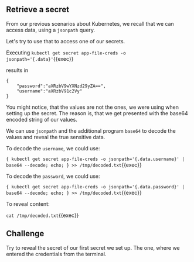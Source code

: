## Retrieve a secret

From our previous scenarios about Kubernetes, we recall that we can access data, using a `jsonpath` query.

Let's try to use that to access one of our secrets.

Executing `kubectl get secret app-file-creds -o jsonpath='{.data}'`{{exec}}

results in
```
{
    "password":"aXRzbV9wYXNzd29yZA==",
    "username":"aXRzbV91c2Vy"
}
```

You might notice, that the values are not the ones, we were using when setting up the secret. 
The reason is, that we get presented with the base64 encoded string of our values.

We can use `jsonpath` and the additional program `base64` to decode the values and reveal the true sensitive data. 

To decode the `username`, we could use: 

`{ kubectl get secret app-file-creds -o jsonpath='{.data.username}' | base64 --decode; echo; } >> /tmp/decoded.txt`{{exec}}

To decode the `password`, we could use: 

`{ kubectl get secret app-file-creds -o jsonpath='{.data.password}' | base64 --decode; echo; } >> /tmp/decoded.txt`{{exec}}

To reveal content:

`cat /tmp/decoded.txt`{{exec}}


## Challenge

Try to reveal the secret of our first secret we set up. The one, where we entered the credentials from the terminal.

